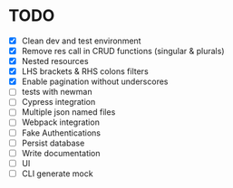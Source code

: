 # TODO

- [x] Clean dev and test environment
- [x] Remove res call in CRUD functions (singular & plurals)
- [x] Nested resources
- [x] LHS brackets & RHS colons filters
- [x] Enable pagination without underscores
- [ ] tests with newman
- [ ] Cypress integration
- [ ] Multiple json named files
- [ ] Webpack integration
- [ ] Fake Authentications
- [ ] Persist database
- [ ] Write documentation
- [ ] UI
- [ ] CLI generate mock
